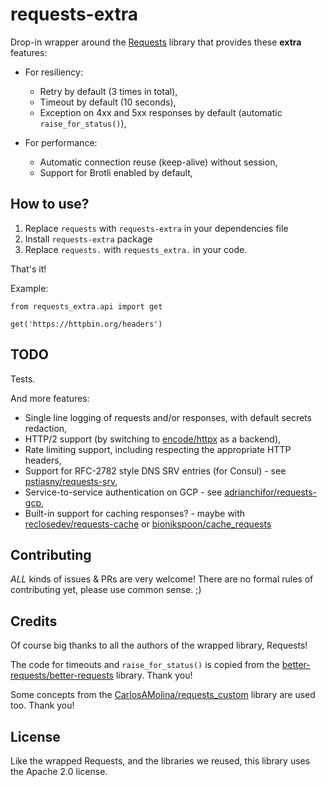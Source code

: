 # requests-extra

Drop-in wrapper around the [Requests](https://github.com/psf/requests) library
that provides these **extra** features:

* For resiliency:
  * Retry by default (3 times in total),
  * Timeout by default (10 seconds),
  * Exception on 4xx and 5xx responses by default (automatic `raise_for_status()`),

* For performance:
  * Automatic connection reuse (keep-alive) without session,
  * Support for Brotli enabled by default,

## How to use?

1. Replace `requests` with `requests-extra` in your dependencies file
2. Install `requests-extra` package
3. Replace `requests.` with `requests_extra.` in your code.

That's it!

Example:
```
from requests_extra.api import get

get('https://httpbin.org/headers')
```

## TODO

Tests.

And more features:

* Single line logging of requests and/or responses, with default secrets redaction,
* HTTP/2 support (by switching to [encode/httpx](https://github.com/encode/httpx) as a backend),
* Rate limiting support, including respecting the appropriate HTTP headers,
* Support for RFC-2782 style DNS SRV entries (for Consul) -
  see [pstiasny/requests-srv](https://github.com/pstiasny/requests-srv),
* Service-to-service authentication on GCP -
  see [adrianchifor/requests-gcp](https://github.com/adrianchifor/requests-gcp),
* Built-in support for caching responses? -
  maybe with [reclosedev/requests-cache](https://github.com/reclosedev/requests-cache)
  or [bionikspoon/cache_requests](https://github.com/bionikspoon/cache_requests)

## Contributing

*ALL* kinds of issues & PRs are very welcome! There are no formal rules of contributing yet, please use common sense. ;)

## Credits

Of course big thanks to all the authors of the wrapped library, Requests!

The code for timeouts and `raise_for_status()` is copied from
the [better-requests/better-requests](https://github.com/better-requests/better-requests) library. Thank you!

Some concepts from
the [CarlosAMolina/requests_custom](https://github.com/CarlosAMolina/requests_custom) library are used too. Thank you!

## License

Like the wrapped Requests, and the libraries we reused, this library uses the Apache 2.0 license.
